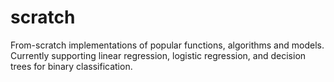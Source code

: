 # scratch
From-scratch implementations of popular functions, algorithms and models. Currently supporting linear regression, logistic regression, and decision trees for binary classification.
